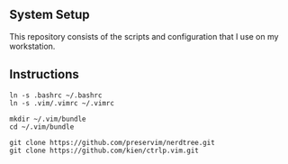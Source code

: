 System Setup
------------

This repository consists of the scripts and configuration that I use on my workstation.

Instructions
------------

```
ln -s .bashrc ~/.bashrc
ln -s .vim/.vimrc ~/.vimrc

mkdir ~/.vim/bundle
cd ~/.vim/bundle

git clone https://github.com/preservim/nerdtree.git
git clone https://github.com/kien/ctrlp.vim.git
```
